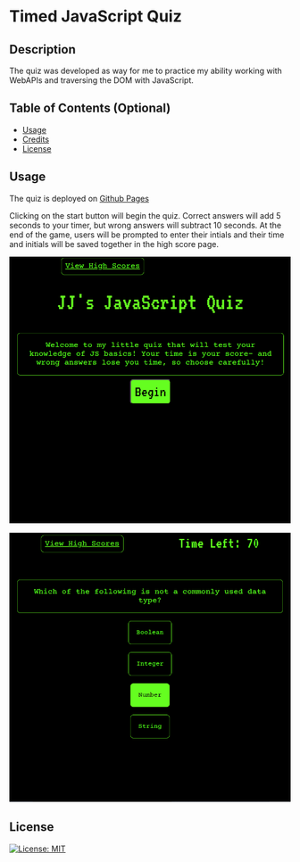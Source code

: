 # Timed JavaScript Quiz

## Description

The quiz was developed as way for me to practice my ability working with WebAPIs and traversing the DOM with JavaScript.

## Table of Contents (Optional)

- [Usage](#usage)
- [Credits](#credits)
- [License](#license)


## Usage

The quiz is deployed on [Github Pages](https://distractabee.github.io/javascript-quiz/)

Clicking on the start button will begin the quiz. Correct answers will add 5 seconds to your timer, but wrong answers will subtract 10 seconds. At the end of the game, users will be prompted to enter their intials and their time and initials will be saved together in the high score page.

![An introduction to the quiz](assets/images/welcome-screen.png)

![The quiz in action, demonstrating custom hover states](assets/images/quiz-interface.png)


## License

[![License: MIT](https://img.shields.io/badge/License-MIT-yellow.svg)](https://opensource.org/licenses/MIT)